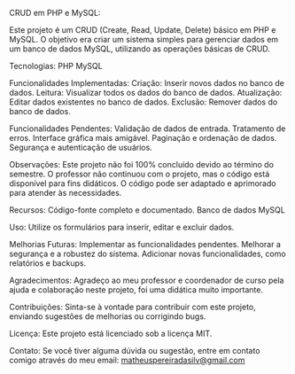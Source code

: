 CRUD em PHP e MySQL:

Este projeto é um CRUD (Create, Read, Update, Delete) básico em PHP e MySQL. O objetivo era criar um sistema simples para gerenciar dados em um banco de dados MySQL, utilizando as operações básicas de CRUD.

Tecnologias:
PHP
MySQL

Funcionalidades Implementadas:
Criação: Inserir novos dados no banco de dados.
Leitura: Visualizar todos os dados do banco de dados.
Atualização: Editar dados existentes no banco de dados.
Exclusão: Remover dados do banco de dados.

Funcionalidades Pendentes:
Validação de dados de entrada.
Tratamento de erros.
Interface gráfica mais amigável.
Paginação e ordenação de dados.
Segurança e autenticação de usuários.

Observações:
Este projeto não foi 100% concluído devido ao término do semestre.
O professor não continuou com o projeto, mas o código está disponível para fins didáticos.
O código pode ser adaptado e aprimorado para atender às necessidades.

Recursos:
Código-fonte completo e documentado.
Banco de dados MySQL 

Uso:
Utilize os formulários para inserir, editar e excluir dados.

Melhorias Futuras:
Implementar as funcionalidades pendentes.
Melhorar a segurança e a robustez do sistema.
Adicionar novas funcionalidades, como relatórios e backups.

Agradecimentos:
Agradeço ao meu professor e coordenador de curso pela ajuda e colaboração neste projeto, foi uma didática muito importante.

Contribuições:
Sinta-se à vontade para contribuir com este projeto, enviando sugestões de melhorias ou corrigindo bugs.

Licença:
Este projeto está licenciado sob a licença MIT.

Contato:
Se você tiver alguma dúvida ou sugestão, entre em contato comigo através do meu email: matheuspereiradasilv@gmail.com
